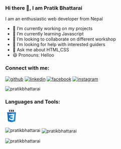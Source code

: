 ### Hi there 👋, I am Pratik Bhattarai


I am an enthusiastic web developer  from Nepal

- 🔭 I’m currently working on my projects 
- 🌱 I’m currently learning Javascript 
- 👯 I’m looking to collaborate on different workshop 
- 🤔 I’m looking for help with interested guiders 
- 💬 Ask me about HTML,CSS 
- 😄 Pronouns: Helloo 

<h3 align="left">Connect with me:</h3>
<p align="left">
</p>

[<img src='https://cdn.jsdelivr.net/npm/simple-icons@3.0.1/icons/github.svg' alt='github' height='40'>](https://github.com/https://github.com/pratikbhattarai/pratikbhattarai)  [<img src='https://cdn.jsdelivr.net/npm/simple-icons@3.0.1/icons/linkedin.svg' alt='linkedin' height='40'>](https://www.linkedin.com/in/https://www.linkedin.com/in/pratik-bhattarai-788735227//)  [<img src='https://cdn.jsdelivr.net/npm/simple-icons@3.0.1/icons/facebook.svg' alt='facebook' height='40'>](https://www.facebook.com/https://www.facebook.com/pratik.bhattarai.1401)  [<img src='https://cdn.jsdelivr.net/npm/simple-icons@3.0.1/icons/instagram.svg' alt='instagram' height='40'>](https://www.instagram.com/https://www.instagram.com/pratik.bhattarai.1401//)  



<p align="left"> <img src="https://komarev.com/ghpvc/?username=pratikbhattarai&label=Profile%20views&color=0e75b6&style=flat" alt="pratikbhattarai" /> </p>




<h3 align="left">Languages and Tools:</h3>
<p align="left"> <a href="https://www.w3schools.com/css/" target="_blank" rel="noreferrer"> <img src="https://raw.githubusercontent.com/devicons/devicon/master/icons/css3/css3-original-wordmark.svg" alt="css3" width="40" height="40"/> </a> </p>





<p><img align="left" src="https://github-readme-stats.vercel.app/api/top-langs?username=pratikbhattarai&show_icons=true&locale=en&layout=compact" alt="pratikbhattarai" /></p>







<p>&nbsp;<img align="center" src="https://github-readme-stats.vercel.app/api?username=pratikbhattarai&show_icons=true&locale=en" alt="pratikbhattarai" /></p>




<p><img align="center" src="https://github-readme-streak-stats.herokuapp.com/?user=pratikbhattarai&" alt="pratikbhattarai" /></p>




